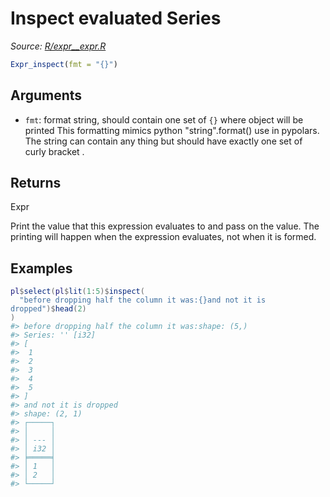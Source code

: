 # Inspect evaluated Series

*Source: [R/expr__expr.R](https://github.com/pola-rs/r-polars/tree/main/R/expr__expr.R)*

```r
Expr_inspect(fmt = "{}")
```

## Arguments

- `fmt`: format string, should contain one set of `{}` where object will be printed This formatting mimics python "string".format() use in pypolars. The string can contain any thing but should have exactly one set of curly bracket .

## Returns

Expr

Print the value that this expression evaluates to and pass on the value. The printing will happen when the expression evaluates, not when it is formed.

## Examples

<pre class='r-example'><code><span class='r-in'><span><span class='va'>pl</span><span class='op'>$</span><span class='fu'>select</span><span class='op'>(</span><span class='va'>pl</span><span class='op'>$</span><span class='fu'>lit</span><span class='op'>(</span><span class='fl'>1</span><span class='op'>:</span><span class='fl'>5</span><span class='op'>)</span><span class='op'>$</span><span class='fu'>inspect</span><span class='op'>(</span></span></span>
<span class='r-in'><span>  <span class='st'>"before dropping half the column it was:{}and not it is dropped"</span><span class='op'>)</span><span class='op'>$</span><span class='fu'>head</span><span class='op'>(</span><span class='fl'>2</span><span class='op'>)</span></span></span>
<span class='r-in'><span><span class='op'>)</span></span></span>
<span class='r-out co'><span class='r-pr'>#&gt;</span> before dropping half the column it was:shape: (5,)</span>
<span class='r-out co'><span class='r-pr'>#&gt;</span> Series: '' [i32]</span>
<span class='r-out co'><span class='r-pr'>#&gt;</span> [</span>
<span class='r-out co'><span class='r-pr'>#&gt;</span> 	1</span>
<span class='r-out co'><span class='r-pr'>#&gt;</span> 	2</span>
<span class='r-out co'><span class='r-pr'>#&gt;</span> 	3</span>
<span class='r-out co'><span class='r-pr'>#&gt;</span> 	4</span>
<span class='r-out co'><span class='r-pr'>#&gt;</span> 	5</span>
<span class='r-out co'><span class='r-pr'>#&gt;</span> ]</span>
<span class='r-out co'><span class='r-pr'>#&gt;</span> and not it is dropped</span>
<span class='r-out co'><span class='r-pr'>#&gt;</span> shape: (2, 1)</span>
<span class='r-out co'><span class='r-pr'>#&gt;</span> ┌─────┐</span>
<span class='r-out co'><span class='r-pr'>#&gt;</span> │     │</span>
<span class='r-out co'><span class='r-pr'>#&gt;</span> │ --- │</span>
<span class='r-out co'><span class='r-pr'>#&gt;</span> │ i32 │</span>
<span class='r-out co'><span class='r-pr'>#&gt;</span> ╞═════╡</span>
<span class='r-out co'><span class='r-pr'>#&gt;</span> │ 1   │</span>
<span class='r-out co'><span class='r-pr'>#&gt;</span> │ 2   │</span>
<span class='r-out co'><span class='r-pr'>#&gt;</span> └─────┘</span>
 </code></pre>